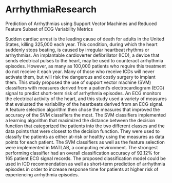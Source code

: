 # ArrhythmiaResearch

Prediction of Arrhythmias using Support Vector Machines and Reduced Feature Subset of ECG Variability Metrics

Sudden cardiac arrest is the leading cause of death for adults in the United States, killing 325,000 each year. This condition, during which the heart suddenly stops beating, is caused by irregular heartbeat rhythms or arrhythmias. An implantable cardioverter defibrillator (ICD), a device that sends electrical pulses to the heart, may be used to counteract arrhythmia episodes. However, as many as 100,000 patients who require this treatment do not receive it each year. Many of those who receive ICDs will never activate them, but will risk the dangerous and costly surgery to implant them.
This study proposed the use of support vector machine (SVM) classifiers with measures derived from a patient’s electrocardiogram (ECG) signal to predict short-term risk of arrhythmia episodes. An ECG monitors the electrical activity of the heart, and this study used a variety of measures that evaluated the variability of the heartbeats derived from an ECG signal. A feature selection algorithm then chose the measures that improved the accuracy of the SVM classifiers the most. The SVM classifiers implemented a learning algorithm that maximized the distance between the decision function that categorized the patients into the two different classes and the data points that were closest to the decision function. They were used to classify the patients as either at-risk or healthy using the measures as data points for each patient. The SVM classifiers as well as the feature selection were implemented in MATLAB, a computing environment.
The strongest performing classifier had an overall classification accuracy of 92.12% for 165 patient ECG signal records. The proposed classification model could be used in ICD recommendation as well as short-term prediction of arrhythmia episodes in order to increase response time for patients at higher risk of experiencing arrhythmia episodes.
